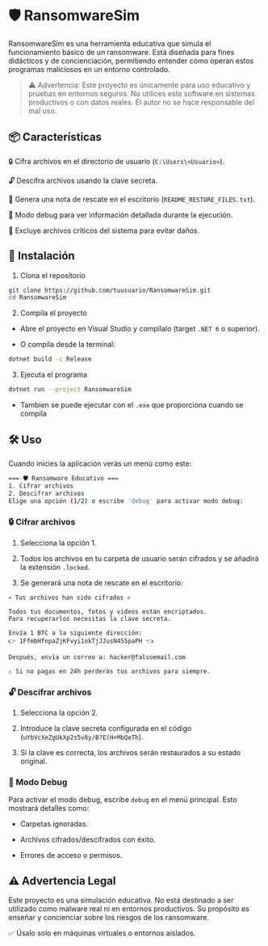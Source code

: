 # 🛡️ RansomwareSim

RansomwareSim es una herramienta educativa que simula el funcionamiento básico de un ransomware. Está diseñada para fines didácticos y de concienciación, permitiendo entender cómo operan estos programas maliciosos en un entorno controlado.

> ⚠️ Advertencia: Este proyecto es únicamente para uso educativo y pruebas en entornos seguros. No utilices este software en sistemas productivos o con datos reales. El autor no se hace responsable del mal uso.

## 📦 Características

🔒 Cifra archivos en el directorio de usuario (`C:\Users\<Usuario>`).

🔓 Descifra archivos usando la clave secreta.

📝 Genera una nota de rescate en el escritorio (`README_RESTORE_FILES.txt`).

🐞 Modo debug para ver información detallada durante la ejecución.

🛑 Excluye archivos críticos del sistema para evitar daños.

## 🚀 Instalación

1. Clona el repositorio

```bash
git clone https://github.com/tuusuario/RansomwareSim.git
cd RansomwareSim
```

2. Compila el proyecto

  - Abre el proyecto en Visual Studio y compílalo (target `.NET 6` o superior).

  - O compila desde la terminal:

  ```bash
  dotnet build -c Release
  ```

3. Ejecuta el programa

  ```bash
  dotnet run --project RansomwareSim
  ```

  - Tambien se puede ejecutar con el `.exe` que proporciona cuando se compila

## 🛠️ Uso

Cuando inicies la aplicación verás un menú como este:

```bash
=== 🛡 Ransomware Educativo ===
1. Cifrar archivos
2. Descifrar archivos
Elige una opción (1/2) o escribe 'debug' para activar modo debug:
```

### 🔒 Cifrar archivos

1. Selecciona la opción 1.

2. Todos los archivos en tu carpeta de usuario serán cifrados y se añadirá la extensión `.locked`.

3. Se generará una nota de rescate en el escritorio:

```less
💀 Tus archivos han sido cifrados 💀

Todos tus documentos, fotos y videos están encriptados.
Para recuperarlos necesitas la clave secreta.

Envía 1 BTC a la siguiente dirección:
👉 1FfmbHfnpaZjKFvyi1okTjJJusN455paPH 👈

Después, envía un correo a: hacker@falsoemail.com

⚠️ Si no pagas en 24h perderás tus archivos para siempre.
```

### 🔓 Descifrar archivos

1. Selecciona la opción 2.

2. Introduce la clave secreta configurada en el código (`uYbVcXeZgUkXp2s5v8y/B?E(H+MbQeTh`).

3. Si la clave es correcta, los archivos serán restaurados a su estado original.

### 🐞 Modo Debug

Para activar el modo debug, escribe `debug` en el menú principal. Esto mostrará detalles como:

- Carpetas ignoradas.

- Archivos cifrados/descifrados con éxito.

- Errores de acceso o permisos.

## ⚠️ Advertencia Legal

Este proyecto es una simulación educativa. No está destinado a ser utilizado como malware real ni en entornos productivos. Su propósito es enseñar y concienciar sobre los riesgos de los ransomware.

✅ Úsalo solo en máquinas virtuales o entornos aislados.
